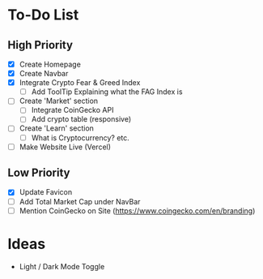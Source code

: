 # To-Do List

## High Priority

- [x] Create Homepage
- [x] Create Navbar
- [x] Integrate Crypto Fear & Greed Index
  - [ ] Add ToolTip Explaining what the FAG Index is
- [ ] Create 'Market' section
  - [ ] Integrate CoinGecko API
  - [ ] Add crypto table (responsive)
- [ ] Create 'Learn' section
  - [ ] What is Cryptocurrency? etc.
- [ ] Make Website Live (Vercel)

## Low Priority

- [x] Update Favicon
- [ ] Add Total Market Cap under NavBar
- [ ] Mention CoinGecko on Site (https://www.coingecko.com/en/branding)

# Ideas

- Light / Dark Mode Toggle
